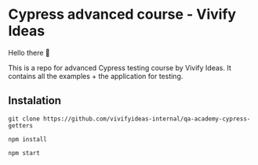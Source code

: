 # Cypress advanced course - Vivify Ideas

Hello there 👋

This is a repo for advanced Cypress testing course by Vivify Ideas. It contains all the examples + the application for testing.

## Instalation
`git clone https://github.com/vivifyideas-internal/qa-academy-cypress-getters`

`npm install`

`npm start`

